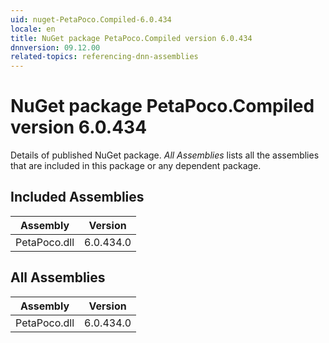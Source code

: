 ```yaml
---
uid: nuget-PetaPoco.Compiled-6.0.434
locale: en
title: NuGet package PetaPoco.Compiled version 6.0.434
dnnversion: 09.12.00
related-topics: referencing-dnn-assemblies
---
```


# NuGet package PetaPoco.Compiled version 6.0.434
Details of published NuGet package.
*All Assemblies* lists all the assemblies that are included in this package or any dependent package.

## Included Assemblies

|Assembly|Version|
|---|---|
|PetaPoco.dll|6.0.434.0|

## All Assemblies

|Assembly|Version|
|---|---|
|PetaPoco.dll|6.0.434.0|

